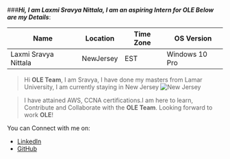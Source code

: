###_**Hi, I am Laxmi Sravya Nittala, I am an aspiring Intern for OLE Below are my Details**_:

|Name | Location | Time Zone | OS Version|
|------|-----------|--------|------------|
|Laxmi Sravya Nittala| NewJersey | EST | Windows 10 Pro|

 
 >Hi **OLE Team**, I am Sravya, I have done my masters from Lamar University, I am currently staying in New Jersey ![New Jersey](https://upload.wikimedia.org/wikipedia/commons/3/3e/New_Jersey_skyline.jpg "NewJersey Logo")
 
 >I have attained AWS, CCNA certifications.I am here to learn, Contribute and Collaborate with the **OLE Team**. Looking forward to work **OLE**!
 
 You can Connect with me on:
 * [LinkedIn](https://www.linkedin.com/in/sravya-nl-18147217a/) 
 * [GitHub](https://github.com/sravya71)
 

